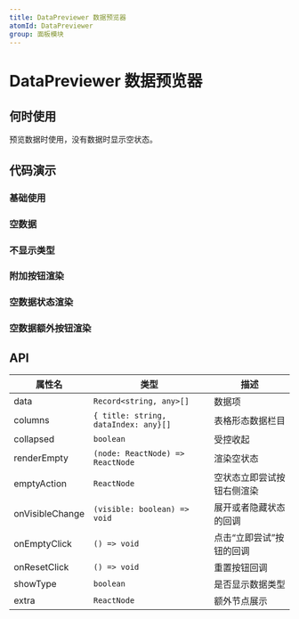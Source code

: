 ```yaml
---
title: DataPreviewer 数据预览器
atomId: DataPreviewer
group: 面板模块
---
```


# DataPreviewer 数据预览器

## 何时使用

预览数据时使用，没有数据时显示空状态。

## 代码演示

### 基础使用

<code src="./demos/basic.tsx" ></code>

### 空数据

<code src="./demos/empty.tsx" ></code>

### 不显示类型

<code src="./demos/showType.tsx" ></code>

### 附加按钮渲染

<code src="./demos/extra.tsx" ></code>

### 空数据状态渲染

<code src="./demos/renderEmpty.tsx" ></code>

### 空数据额外按钮渲染

<code src="./demos/emptyAction.tsx" ></code>

## API

| 属性名          | 类型                                 | 描述                       |
| --------------- | ------------------------------------ | -------------------------- |
| data            | `Record<string, any>[]`              | 数据项                     |
| columns         | `{ title: string, dataIndex: any}[]` | 表格形态数据栏目           |
| collapsed       | `boolean`                            | 受控收起                   |
| renderEmpty     | `(node: ReactNode) => ReactNode`     | 渲染空状态                 |
| emptyAction     | `ReactNode`                          | 空状态立即尝试按钮右侧渲染 |
| onVisibleChange | `(visible: boolean) => void`         | 展开或者隐藏状态的回调     |
| onEmptyClick    | `() => void`                         | 点击“立即尝试”按钮的回调   |
| onResetClick    | `() => void`                         | 重置按钮回调               |
| showType        | `boolean`                            | 是否显示数据类型           |
| extra           | `ReactNode`                          | 额外节点展示               |
